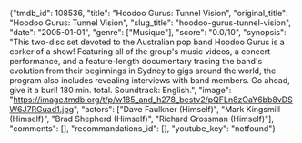 {"tmdb_id": 108536, "title": "Hoodoo Gurus: Tunnel Vision", "original_title": "Hoodoo Gurus: Tunnel Vision", "slug_title": "hoodoo-gurus-tunnel-vision", "date": "2005-01-01", "genre": ["Musique"], "score": "0.0/10", "synopsis": "This two-disc set devoted to the Australian pop band Hoodoo Gurus is a corker of a show! Featuring all of the group's music videos, a concert performance, and a feature-length documentary tracing the band's evolution from their beginnings in Sydney to gigs around the world, the program also includes revealing interviews with band members. Go ahead, give it a burl! 180 min. total. Soundtrack: English.", "image": "https://image.tmdb.org/t/p/w185_and_h278_bestv2/pQFLn8zOaY6bb8vDSW6J7RGuad1.jpg", "actors": ["Dave Faulkner (Himself)", "Mark Kingsmill (Himself)", "Brad Shepherd (Himself)", "Richard Grossman (Himself)"], "comments": [], "recommandations_id": [], "youtube_key": "notfound"}